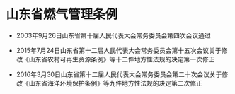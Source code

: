 # 山东省燃气管理条例

- 2003年9月26日山东省第十届人民代表大会常务委员会第四次会议通过

- 2015年7月24日山东省第十二届人民代表大会常务委员会第十五次会议关于修改《山东省农村可再生资源条例》等十二件地方性法规的决定第一次修正

- 2016年3月30日山东省第十二届人民代表大会常务委员会第二十次会议关于修改《山东省海洋环境保护条例》等九件地方性法规的决定第二次修正

<!-- INFO END -->
